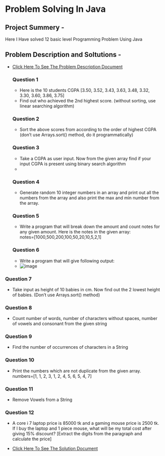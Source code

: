 # Problem Solving In Java

## Project Summery -
 Here I Have solved 12 basic level Programming Problem Using Java

 ## Problem Description and Soltutions -
 - [Click Here To See The Problem Description Document](https://docs.google.com/document/d/1nVCycE11otMBeOLXjZYmpDSOdQmTZaOZ2qeEKHDleBk/edit?usp=sharing)
   ### Question 1
   -  Here is the 10 students CGPA [3.50, 3.52, 3.43, 3.63, 3.48, 3.32, 3.30, 3.60, 3.86, 3.75]
   - Find out who achieved the 2nd highest score. (without sorting, use linear searching algorithm)
   ### Question 2
   -  Sort the above scores from according to the order of highest CGPA (don’t use Arrays.sort() method, do it programmatically)
   ### Question 3
   -  Take a CGPA as user input. Now from the given array find if your input CGPA is present using binary search algorithm
   -  
    ### Question 4
   - Generate random 10 integer numbers in an array and print out all the numbers from the array and also print the max and min number from the array.

    ### Question 5
    - Write a program that will break down the amount and count notes for any given amount. Here is the notes in the given array:    
notes=[1000,500,200,100,50,20,10,5,2,1]

   ### Question 6
   - Write a program that will give following output:  
   - ![image](https://github.com/user-attachments/assets/9115f2ab-e838-4e83-bdc2-0db4c26c3a11)

  ### Question 7
   - Take input as height of 10 babies in cm. Now find out the 2 lowest height of babies. (Don’t use Arrays.sort() method)
  ### Question 8
  - Count number of words, number of characters without spaces, number of vowels and consonant from the given string
  ### Question 9 
  - Find the number of occurrences of characters in a String
   ### Question 10
   - Print the  numbers which are not duplicate from the given array. 
numbers=[1, 1, 2, 3, 1, 2, 4, 5, 6, 5, 4, 7]
  ### Question 11
  - Remove Vowels from a String
   ### Question 12
   - A core i 7 laptop price is 85000 tk and a gaming mouse price is 2500 tk. If I buy the laptop and 1 piece mouse, what will be my total cost after giving 15% discount? [Extract the digits from the paragraph and calculate the price]
   
 - [Click Here To See The Solution Document](https://docs.google.com/document/d/10otlwVuxS67WUWe2gvgaZWC6V_TL8AXSRg9miniAAV4/edit?usp=sharing)
